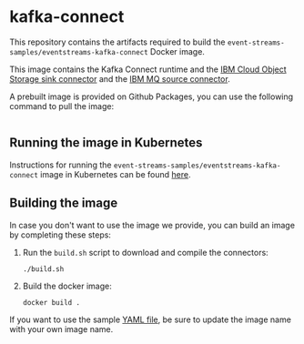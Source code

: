 # kafka-connect

This repository contains the artifacts required to build the `event-streams-samples/eventstreams-kafka-connect` Docker image.

This image contains the Kafka Connect runtime and the [IBM Cloud Object Storage sink connector](https://github.com/ibm-messaging/kafka-connect-ibmcos-sink) and the [IBM MQ source connector](https://github.com/ibm-messaging/kafka-connect-mq-source).

A prebuilt image is provided on Github Packages, you can use the following command to pull the image:

```docker pull ghcr.io/ibm-messaging/event-streams-samples/eventstreams-kafka-connect:latest
```

## Running the image in Kubernetes

Instructions for running the `event-streams-samples/eventstreams-kafka-connect` image in Kubernetes can be found [here](IKS/README.md).

## Building the image

In case you don't want to use the image we provide, you can build an image by completing these steps:

1. Run the `build.sh` script to download and compile the connectors:
    ```shell
    ./build.sh
    ```

2. Build the docker image:
    ```shell
    docker build .
    ```
If you want to use the sample [YAML file](IKS/kafka-connect.yaml), be sure to update the image name with your own image name.
